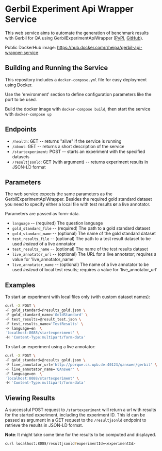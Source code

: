 # Gerbil Experiment Api Wrapper Service

This web service aims to automate the generation of benchmark results with Gerbil for QA 
using GerbilExperimentApiWrapper ([PyPI](https://pypi.org/project/gerbil-api-wrapper/), [GitHub](https://github.com/heinpa/GerbilExperimentApiWrapper)).

Public DockerHub image: https://hub.docker.com/r/heipa/gerbil-api-wrapper-service


## Building and Running the Service

This repository includes a `docker-compose.yml` file for easy deployment using Docker.

Use the 'environment' section to define configuration parameters like the port to be used. 

Build the docker image with `docker-compose build`,
then start the service with `docker-compose up`


## Endpoints

- `/health`: GET -- returns "alive" if the service is running
- `/about`: GET -- returns a short description of the service
- `/startexperiment`: POST -- starts an experiment with the specified datasets
- `/resultjsonld`: GET (with argument) -- returns experiment results in JSON-LD format


## Parameters

The web service expects the same parameters as the GerbilExperimentApiWrapper.
Besides the required gold standard dataset you need to specify either 
a local file with test results **or** 
a live annotator.

Parameters are passed as form-data.

- `language` -- (required) The question language
- `gold_standard_file` -- (required) The path to a gold standard dataset
- `gold_standard_name` -- (optional) The name of the gold standard dataset
- `test_results_file` -- (optional) The path to a test result dataset to be used *instead* of a live annotator
- `test_results_name` -- (optional) The name of the test results dataset
- `live_annotator_url` -- (optional) The URL for a live annotator; requires a value for 'live_annotator_name'
- `live_annotator_name` -- (optional) The name of a live annotator to be used *instead* of local test results; requires a value for 'live_annotator_url'


## Examples

To start an experiment with local files only (with custom dataset names):
```bash
curl -X POST \
-F gold_standard=@results_gold.json \
-F gold_standard_name='GoldStandard' \
-F test_results=@result_test.json \
-F test_results_name='TestResults' \
-F language=en  \
'localhost:8088/startexperiment' \
-H 'Content-Type:multipart/form-data'
```

To start an experiment using a live annotator:
```bash
curl -X POST \
-F gold_standard=@results_gold.json \
-F live_annotator_url='http://porque.cs.upb.de:40123/qanswer/gerbil' \
-F live_annotator_name='QAnswer' \
-F language=en  \
'localhost:8088/startexperiment' \
-H 'Content-Type:multipart/form-data'
```


## Viewing Results

A successful POST request to `/startexperiment` will return a url with results for the started
experiment, including the experiment ID. 
This id can be passed as argument in a GET request to the `/resultjsonld` endpoint
to retrieve the results in JSON-LD format. 

**Note**: It might take some time for the results to be computed and displayed. 

```bash
curl localhost:8088/resultjsonld?experimentId=<experimentId>
```
